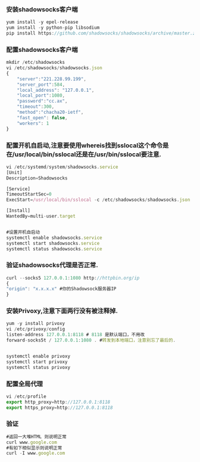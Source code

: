 ### 安装shadowsocks客户端

```javascript
yum install -y epel-release
yum install -y python-pip libsodium
pip install https://github.com/shadowsocks/shadowsocks/archive/master.zip -U
```

### 配置shadowsocks客户端

```javascript
mkdir /etc/shadowsocks
vi /etc/shadowsocks/shadowsocks.json
{
    "server":"221.228.99.199",
    "server_port":584,
    "local_address": "127.0.0.1",
    "local_port":1080,
    "password":"cc.ax",
    "timeout":300,
    "method":"chacha20-ietf",
    "fast_open": false,
    "workers": 1
}
```

### 配置开机自启动,注意要使用whereis找到sslocal这个命令是在/usr/local/bin/sslocal还是在/usr/bin/sslocal要注意.

```javascript
vi /etc/systemd/system/shadowsocks.service
[Unit]
Description=Shadowsocks

[Service]
TimeoutStartSec=0
ExecStart=/usr/local/bin/sslocal -c /etc/shadowsocks/shadowsocks.json

[Install]
WantedBy=multi-user.target


#设置开机自启动
systemctl enable shadowsocks.service
systemctl start shadowsocks.service
systemctl status shadowsocks.service
```

### 验证shadowsocks代理是否正常.

```javascript
curl --socks5 127.0.0.1:1080 http://httpbin.org/ip
{
"origin": "x.x.x.x" #你的Shadowsock服务器IP
}
```

### 安装Privoxy,注意下面两行没有被注释掉.

```javascript
yum -y install privoxy
vi /etc/privoxy/config
listen-address 127.0.0.1:8118 # 8118 是默认端口，不用改  
forward-socks5t / 127.0.0.1:1080 . #转发到本地端口，注意别忘了最后的.


systemctl enable privoxy
systemctl start privoxy
systemctl status privoxy
```

### 配置全局代理

```javascript
vi /etc/profile
export http_proxy=http://127.0.0.1:8118
export https_proxy=http://127.0.0.1:8118
```

### 验证

```javascript
#返回一大堆HTML 则说明正常
curl www.google.com
#有如下相似显示则说明正常
curl -I www.google.com
```

